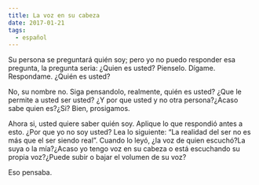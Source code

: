 ```yaml
---
title: La voz en su cabeza
date: 2017-01-21
tags:
  - español
---
```

Su persona se preguntará quién soy; pero yo no puedo responder esa pregunta, la pregunta seria: ¿Quien es usted? Pienselo. Dígame. Respondame. ¿Quién es usted?

No, su nombre no. Siga pensandolo, realmente, quién es usted? ¿Que le permite a usted ser usted? ¿Y por que usted y no otra persona?¿Acaso sabe quien es?¿Si? Bien, prosigamos.

Ahora si, usted quiere saber quién soy. Aplique lo que respondió antes a esto. ¿Por que yo no soy usted? Lea lo siguiente: “La realidad del ser no es más que el ser siendo real”. Cuando lo leyó, ¿la voz de quien escuchó?La suya o la mía?¿Acaso yo tengo voz en su cabeza o está escuchando su propia voz?¿Puede subir o bajar el volumen de su voz?

Eso pensaba.
